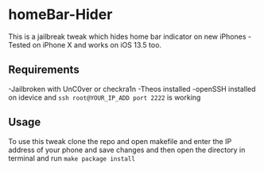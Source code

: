 # homeBar-Hider

This is a jailbreak tweak which hides home bar indicator on new iPhones - Tested on iPhone X and works on iOS 13.5 too.

## Requirements 
-Jailbroken with UnC0ver or checkra1n 
-Theos installed
-openSSH installed on idevice and `ssh root@YOUR_IP_ADD port 2222` is working

## Usage

To use this tweak clone the repo and open makefile and enter the IP address of your phone and save changes and then open the directory in terminal and run `make package install`
